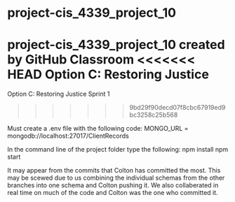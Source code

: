 # project-cis_4339_project_10
project-cis_4339_project_10 created by GitHub Classroom
<<<<<<< HEAD
Option C: Restoring Justice
=======
Option C: Restoring Justice
Sprint 1
>>>>>>> 9bd29f90decd07f8cbc67919ed9bc3258c25b568

Must create a .env file with the following code:
MONGO_URL = mongodb://localhost:27017/ClientRecords

In the command line of the project folder type the following:
npm install
npm start


It may appear from the commits that Colton has committed the most. 
This may be scewed due to us combining the individual schemas from the other branches into one schema and Colton pushing it. 
We also collaberated in real time on much of the code and Colton was the one who committed it. 